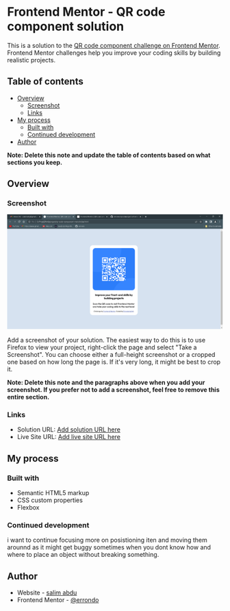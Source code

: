 # Frontend Mentor - QR code component solution

This is a solution to the [QR code component challenge on Frontend Mentor](https://www.frontendmentor.io/challenges/qr-code-component-iux_sIO_H). Frontend Mentor challenges help you improve your coding skills by building realistic projects. 

## Table of contents

- [Overview](#overview)
  - [Screenshot](#screenshot)
  - [Links](#links)
- [My process](#my-process)
  - [Built with](#built-with)
  - [Continued development](#continued-development)
- [Author](#author)

**Note: Delete this note and update the table of contents based on what sections you keep.**

## Overview

### Screenshot

![](./Frontend%20Mentor%20_%20QR%20code%20component%20-%20Google%20Chrome%204_7_2023%205_36_16%20PM.png)

Add a screenshot of your solution. The easiest way to do this is to use Firefox to view your project, right-click the page and select "Take a Screenshot". You can choose either a full-height screenshot or a cropped one based on how long the page is. If it's very long, it might be best to crop it.

**Note: Delete this note and the paragraphs above when you add your screenshot. If you prefer not to add a screenshot, feel free to remove this entire section.**

### Links

- Solution URL: [Add solution URL here](https://errondo.github.io/qrcodeproject)
- Live Site URL: [Add live site URL here](errondo.github.io/qrcodeproject)

## My process

### Built with

- Semantic HTML5 markup
- CSS custom properties
- Flexbox

### Continued development

i want to continue focusing more on posistioning iten and moving them arounnd as it might get buggy sometimes when you dont know how and where to place an object without breaking something.

## Author

- Website - [salim abdu](https://www.your-site.com)
- Frontend Mentor - [@errondo](https://www.frontendmentor.io/profile/errondo)
